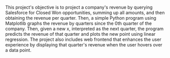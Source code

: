 This project's objective is to project a company's revenue by querying Salesforce for Closed Won opportunities, summing up all amounts, and then obtaining the revenue per quarter. Then, a simple Python program using Matplotlib graphs the revenue by quarters since the 0th quarter of the company. Then, given a new x, interpreted as the next quarter, the program predicts the revenue of that quarter and plots the new point using linear regression. The project also includes web frontend that enhances the user experience by displaying that quarter's revenue when the user hovers over a data point.
